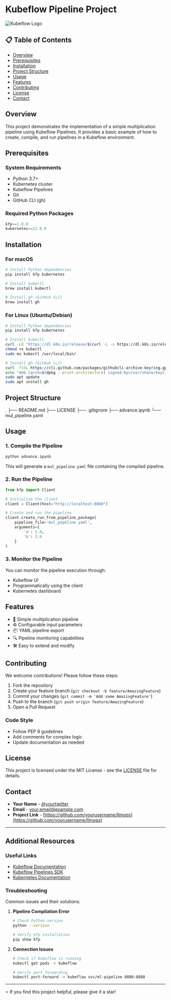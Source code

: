 # Kubeflow Pipeline Project

![Kubeflow Logo](https://www.kubeflow.org/images/logo.svg)

## 📋 Table of Contents
- [Overview](#overview)
- [Prerequisites](#prerequisites)
- [Installation](#installation)
- [Project Structure](#project-structure)
- [Usage](#usage)
- [Features](#features)
- [Contributing](#contributing)
- [License](#license)
- [Contact](#contact)

## Overview

This project demonstrates the implementation of a simple multiplication pipeline using Kubeflow Pipelines. It provides a basic example of how to create, compile, and run pipelines in a Kubeflow environment.

## Prerequisites

### System Requirements
- Python 3.7+
- Kubernetes cluster
- Kubeflow Pipelines
- Git
- GitHub CLI (gh)

### Required Python Packages
```python
kfp>=1.8.0
kubernetes>=12.0.0
```

## Installation

### For macOS

```bash
# Install Python dependencies
pip install kfp kubernetes

# Install kubectl
brew install kubectl

# Install gh (GitHub CLI)
brew install gh
```

### For Linux (Ubuntu/Debian)

```bash
# Install Python dependencies
pip install kfp kubernetes

# Install kubectl
curl -LO "https://dl.k8s.io/release/$(curl -L -s https://dl.k8s.io/release/stable.txt)/bin/linux/amd64/kubectl"
chmod +x kubectl
sudo mv kubectl /usr/local/bin/

# Install gh (GitHub CLI)
curl -fsSL https://cli.github.com/packages/githubcli-archive-keyring.gpg | sudo dd of=/usr/share/keyrings/githubcli-archive-keyring.gpg
echo "deb [arch=$(dpkg --print-architecture) signed-by=/usr/share/keyrings/githubcli-archive-keyring.gpg] https://cli.github.com/packages stable main" | sudo tee /etc/apt/sources.list.d/github-cli.list > /dev/null
sudo apt update
sudo apt install gh
```

## Project Structure
.
├── README.md
├── LICENSE
├── .gitignore
├── advance.ipynb
└── mul_pipeline.yaml



## Usage

### 1. Compile the Pipeline

```bash
python advance.ipynb
```

This will generate a `mul_pipeline.yaml` file containing the compiled pipeline.

### 2. Run the Pipeline

```python
from kfp import Client

# Initialize the client
client = Client(host="http://localhost:8080")

# Create and run the pipeline
client.create_run_from_pipeline_package(
    pipeline_file='mul_pipeline.yaml',
    arguments={
        'a': 5.0,
        'b': 3.0
    }
)
```

### 3. Monitor the Pipeline

You can monitor the pipeline execution through:
- Kubeflow UI
- Programmatically using the client
- Kubernetes dashboard

## Features

- 🔄 Simple multiplication pipeline
- ⚙️ Configurable input parameters
- 📦 YAML pipeline export
- 🔍 Pipeline monitoring capabilities
- 🛠️ Easy to extend and modify

## Contributing

We welcome contributions! Please follow these steps:

1. Fork the repository
2. Create your feature branch (`git checkout -b feature/AmazingFeature`)
3. Commit your changes (`git commit -m 'Add some AmazingFeature'`)
4. Push to the branch (`git push origin feature/AmazingFeature`)
5. Open a Pull Request

### Code Style
- Follow PEP 8 guidelines
- Add comments for complex logic
- Update documentation as needed

## License

This project is licensed under the MIT License - see the [LICENSE](LICENSE) file for details.

## Contact

- **Your Name** - [@yourtwitter](https://twitter.com/yourtwitter)
- **Email** - your.email@example.com
- **Project Link** - [https://github.com/yourusername/llmops](https://github.com/yourusername/llmops)

---

## Additional Resources

### Useful Links
- [Kubeflow Documentation](https://www.kubeflow.org/docs/)
- [Kubeflow Pipelines SDK](https://kubeflow-pipelines.readthedocs.io/)
- [Kubernetes Documentation](https://kubernetes.io/docs/home/)

### Troubleshooting

Common issues and their solutions:

1. **Pipeline Compilation Error**
   ```bash
   # Check Python version
   python --version
   
   # Verify kfp installation
   pip show kfp
   ```

2. **Connection Issues**
   ```bash
   # Check if Kubeflow is running
   kubectl get pods -n kubeflow
   
   # Verify port forwarding
   kubectl port-forward -n kubeflow svc/ml-pipeline 8080:8888
   ```

---

⭐️ If you find this project helpful, please give it a star!